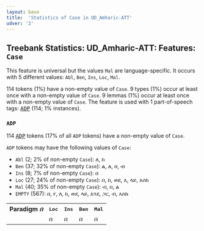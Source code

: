 ```yaml
---
layout: base
title:  'Statistics of Case in UD_Amharic-ATT'
udver: '2'
---
```


## Treebank Statistics: UD_Amharic-ATT: Features: `Case`

This feature is universal but the values `Mal` are language-specific.
It occurs with 5 different values: `Abl`, `Ben`, `Ins`, `Loc`, `Mal`.

114 tokens (1%) have a non-empty value of `Case`.
9 types (1%) occur at least once with a non-empty value of `Case`.
9 lemmas (1%) occur at least once with a non-empty value of `Case`.
The feature is used with 1 part-of-speech tags: <tt><a href="am_att-pos-ADP.html">ADP</a></tt> (114; 1% instances).

### `ADP`

114 <tt><a href="am_att-pos-ADP.html">ADP</a></tt> tokens (17% of all `ADP` tokens) have a non-empty value of `Case`.

`ADP` tokens may have the following values of `Case`:

* `Abl` (2; 2% of non-empty `Case`): ለ, ከ
* `Ben` (37; 32% of non-empty `Case`): ል, ለ, በ, ብ
* `Ins` (8; 7% of non-empty `Case`): በ
* `Loc` (27; 24% of non-empty `Case`): በ, ከ, ወደ, እ, ላይ, እሰከ
* `Mal` (40; 35% of non-empty `Case`): ብ, በ, ል
* `EMPTY` (567): በ, የ, ለ, ከ, ወደ, ላይ, እንደ, ጋር, ብ, እስከ

<table>
  <tr><th>Paradigm <i>በ</i></th><th><tt>Loc</tt></th><th><tt>Ins</tt></th><th><tt>Ben</tt></th><th><tt>Mal</tt></th></tr>
  <tr><td><tt></tt></td><td>በ</td><td>በ</td><td>በ</td><td>በ</td></tr>
</table>

